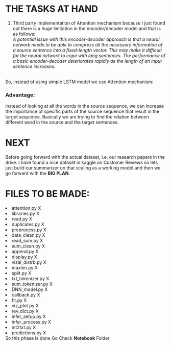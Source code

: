 # THE TASKS AT HAND
1. Third party implementation of Attention mechanism because I just found out there is a huge limitation in the encoder/decoder model
and that is as follows:<br><i>
A potential issue with this encoder-decoder approach is that a neural network needs to be able to compress all the necessary information of a source sentence into a fixed-length vector. This may make it difficult for the neural network to cope with long sentences. The performance of a basic encoder-decoder deteriorates rapidly as the length of an input sentence increases.</i>
<br>
So, instead of using simple LSTM model we use Attention mechanism:<br>
<h3>Advantage:</h3>
instead of looking at all the words in the source sequence, we can increase the importance of specific parts of the source sequence that result in the target sequence.
Basically we are trying to find the relation between different word in the source and the target sentences.<br>
<h1>NEXT</h1>
Before going forward with the actual dataset, i.e, our research papers in the drive. I have found a nice dataset in kaggle on Customer Reviews
so lets just build our summarizer on that scaling as a working model and then we go forward with the <b>BIG PLAN</b>.<br>
<h1>FILES TO BE MADE:</h1>
<li>attention.py X</li>
<li>libraries.py X</li>
<li>read.py X</li>
<li>duplicates.py X</li>
<li>preprocess.py X</li>
<li>data_clean.py X</li>
<li>read_sum.py X</li>
<li>sum_clean.py X</li>
<li>append.py X</li>
<li>display.py X</li>
<li>vizal_distrb.py X</li>
<li>maxlen.py X</li>
<li>split.py X</li> 
<li>txt_tokenizer.py X</li>
<li>sum_tokenizer.py X</li>
<li>DNN_model.py X</li>
<li>callback.py X</li>
<li>fit.py X</li>
<li>viz_plot.py X</li>
<li>rev_dict.py X</li>
<li>infer_setup.py X</li>
<li>infer_process.py X</li>
<li>int2txt.py X</li>
<li>predictions.py X</li>
So this phase is done
Go Check <b>Notebook</b> Folder
